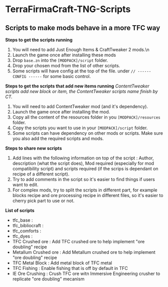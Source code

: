 # TerraFirmaCraft-TNG-Scripts
## Scripts to make mods behave in a more TFC way ##
<b>Steps to get the scripts running</b>
1. You will need to add Just Enough Items & CraftTweaker 2 mods.\n
2. Launch the game once after installing these mods
3. Drop `base.zn` into the `[MODPACK]/script` folder.
4. Drop your chosen mod from the list of other scripts.
5. Some scripts will have config at the top of the file. under `// ------ CONFIG ------` for some basic control.


<b>Steps to get the scripts that add new items running</b>
<i>ContentTweaker scripts add new block or item, the ContentTweaker scripts name finish by CT.</i>
1. You will need to add ContentTweaker mod (and it's dependency).
2. Launch the game once after installing the mod.
3. Copy all the content of the resources folder in you `[MODPACK]/resources` folder.
4. Copy the scripts you want to use in your `[MODPACK]/script` folder.
5. Some scripts can have dependency on other mods or scripts. Make sure you also add the required scripts and mods.

<b>Steps to share new scripts</b>
1. Add lines with the following information on top of the script : Author, description (what the script does), Mod required (especially for mod compatibility script) and scripts required (if the scrips is dependant on recipe of a different script).
2. Try to add comments in the script so it's easier to find things if users want to edit.
3. For complex mods, try to split the scripts in different part, for example blocks recipe and ore processing recipe in different files, so it's easier to cherry pick part to use or not.


<b>List of scripts</b>
- tfc_base :
- tfc_bibliocraft : 
- tfc_comforts : 
- tfc_dyes : 
- TFC Crushed ore : Add TFC crushed ore to help implement "ore doubling" recipe
- Metallum Crushed ore : Add Metallum crushed ore to help implement "ore doubling" recipe
- TFC Metal Block : Add metal block of TFC metal
- TFC Fishing : Enable fishing that is off by default in TFC
- IE Ore Crushing : Crush TFC ore witn Immersive Engineering crusher to replicate "ore doubling" mecanism
